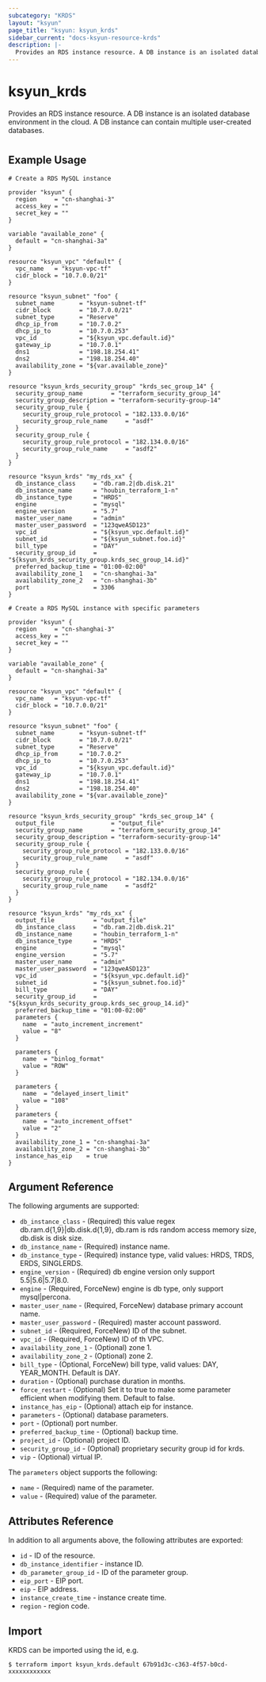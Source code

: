 ```yaml
---
subcategory: "KRDS"
layout: "ksyun"
page_title: "ksyun: ksyun_krds"
sidebar_current: "docs-ksyun-resource-krds"
description: |-
  Provides an RDS instance resource. A DB instance is an isolated database environment in the cloud. A DB instance can contain multiple user-created databases.
---
```


# ksyun_krds

Provides an RDS instance resource. A DB instance is an isolated database environment in the cloud. A DB instance can contain multiple user-created databases.

#

## Example Usage

```hcl
# Create a RDS MySQL instance

provider "ksyun" {
  region     = "cn-shanghai-3"
  access_key = ""
  secret_key = ""
}

variable "available_zone" {
  default = "cn-shanghai-3a"
}

resource "ksyun_vpc" "default" {
  vpc_name   = "ksyun-vpc-tf"
  cidr_block = "10.7.0.0/21"
}

resource "ksyun_subnet" "foo" {
  subnet_name       = "ksyun-subnet-tf"
  cidr_block        = "10.7.0.0/21"
  subnet_type       = "Reserve"
  dhcp_ip_from      = "10.7.0.2"
  dhcp_ip_to        = "10.7.0.253"
  vpc_id            = "${ksyun_vpc.default.id}"
  gateway_ip        = "10.7.0.1"
  dns1              = "198.18.254.41"
  dns2              = "198.18.254.40"
  availability_zone = "${var.available_zone}"
}

resource "ksyun_krds_security_group" "krds_sec_group_14" {
  security_group_name        = "terraform_security_group_14"
  security_group_description = "terraform-security-group-14"
  security_group_rule {
    security_group_rule_protocol = "182.133.0.0/16"
    security_group_rule_name     = "asdf"
  }
  security_group_rule {
    security_group_rule_protocol = "182.134.0.0/16"
    security_group_rule_name     = "asdf2"
  }
}

resource "ksyun_krds" "my_rds_xx" {
  db_instance_class     = "db.ram.2|db.disk.21"
  db_instance_name      = "houbin_terraform_1-n"
  db_instance_type      = "HRDS"
  engine                = "mysql"
  engine_version        = "5.7"
  master_user_name      = "admin"
  master_user_password  = "123qweASD123"
  vpc_id                = "${ksyun_vpc.default.id}"
  subnet_id             = "${ksyun_subnet.foo.id}"
  bill_type             = "DAY"
  security_group_id     = "${ksyun_krds_security_group.krds_sec_group_14.id}"
  preferred_backup_time = "01:00-02:00"
  availability_zone_1   = "cn-shanghai-3a"
  availability_zone_2   = "cn-shanghai-3b"
  port                  = 3306
}

# Create a RDS MySQL instance with specific parameters

provider "ksyun" {
  region     = "cn-shanghai-3"
  access_key = ""
  secret_key = ""
}

variable "available_zone" {
  default = "cn-shanghai-3a"
}

resource "ksyun_vpc" "default" {
  vpc_name   = "ksyun-vpc-tf"
  cidr_block = "10.7.0.0/21"
}

resource "ksyun_subnet" "foo" {
  subnet_name       = "ksyun-subnet-tf"
  cidr_block        = "10.7.0.0/21"
  subnet_type       = "Reserve"
  dhcp_ip_from      = "10.7.0.2"
  dhcp_ip_to        = "10.7.0.253"
  vpc_id            = "${ksyun_vpc.default.id}"
  gateway_ip        = "10.7.0.1"
  dns1              = "198.18.254.41"
  dns2              = "198.18.254.40"
  availability_zone = "${var.available_zone}"
}

resource "ksyun_krds_security_group" "krds_sec_group_14" {
  output_file                = "output_file"
  security_group_name        = "terraform_security_group_14"
  security_group_description = "terraform-security-group-14"
  security_group_rule {
    security_group_rule_protocol = "182.133.0.0/16"
    security_group_rule_name     = "asdf"
  }
  security_group_rule {
    security_group_rule_protocol = "182.134.0.0/16"
    security_group_rule_name     = "asdf2"
  }
}

resource "ksyun_krds" "my_rds_xx" {
  output_file           = "output_file"
  db_instance_class     = "db.ram.2|db.disk.21"
  db_instance_name      = "houbin_terraform_1-n"
  db_instance_type      = "HRDS"
  engine                = "mysql"
  engine_version        = "5.7"
  master_user_name      = "admin"
  master_user_password  = "123qweASD123"
  vpc_id                = "${ksyun_vpc.default.id}"
  subnet_id             = "${ksyun_subnet.foo.id}"
  bill_type             = "DAY"
  security_group_id     = "${ksyun_krds_security_group.krds_sec_group_14.id}"
  preferred_backup_time = "01:00-02:00"
  parameters {
    name  = "auto_increment_increment"
    value = "8"
  }

  parameters {
    name  = "binlog_format"
    value = "ROW"
  }

  parameters {
    name  = "delayed_insert_limit"
    value = "108"
  }
  parameters {
    name  = "auto_increment_offset"
    value = "2"
  }
  availability_zone_1 = "cn-shanghai-3a"
  availability_zone_2 = "cn-shanghai-3b"
  instance_has_eip    = true
}
```

## Argument Reference

The following arguments are supported:

* `db_instance_class` - (Required) this value regex db.ram.d{1,9}|db.disk.d{1,9}, db.ram is rds random access memory size, db.disk is disk size.
* `db_instance_name` - (Required) instance name.
* `db_instance_type` - (Required) instance type, valid values: HRDS, TRDS, ERDS, SINGLERDS.
* `engine_version` - (Required) db engine version only support 5.5|5.6|5.7|8.0.
* `engine` - (Required, ForceNew) engine is db type, only support mysql|percona.
* `master_user_name` - (Required, ForceNew) database primary account name.
* `master_user_password` - (Required) master account password.
* `subnet_id` - (Required, ForceNew) ID of the subnet.
* `vpc_id` - (Required, ForceNew) ID of th VPC.
* `availability_zone_1` - (Optional) zone 1.
* `availability_zone_2` - (Optional) zone 2.
* `bill_type` - (Optional, ForceNew) bill type, valid values: DAY, YEAR_MONTH. Default is DAY.
* `duration` - (Optional) purchase duration in months.
* `force_restart` - (Optional) Set it to true to make some parameter efficient when modifying them. Default to false.
* `instance_has_eip` - (Optional) attach eip for instance.
* `parameters` - (Optional) database parameters.
* `port` - (Optional) port number.
* `preferred_backup_time` - (Optional) backup time.
* `project_id` - (Optional) project ID.
* `security_group_id` - (Optional) proprietary security group id for krds.
* `vip` - (Optional) virtual IP.

The `parameters` object supports the following:

* `name` - (Required) name of the parameter.
* `value` - (Required) value of the parameter.

## Attributes Reference

In addition to all arguments above, the following attributes are exported:

* `id` - ID of the resource.
* `db_instance_identifier` - instance ID.
* `db_parameter_group_id` - ID of the parameter group.
* `eip_port` - EIP port.
* `eip` - EIP address.
* `instance_create_time` - instance create time.
* `region` - region code.


## Import

KRDS can be imported using the id, e.g.

```
$ terraform import ksyun_krds.default 67b91d3c-c363-4f57-b0cd-xxxxxxxxxxxx
```

